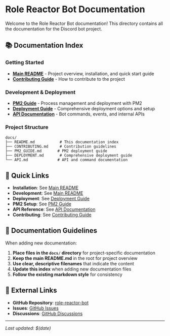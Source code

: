 # Role Reactor Bot Documentation

Welcome to the Role Reactor Bot documentation! This directory contains all the documentation for the Discord bot project.

## 📚 Documentation Index

### Getting Started
- **[Main README](../README.md)** - Project overview, installation, and quick start guide
- **[Contributing Guide](./CONTRIBUTING.md)** - How to contribute to the project

### Development & Deployment
- **[PM2 Guide](./PM2_GUIDE.md)** - Process management and deployment with PM2
- **[Deployment Guide](./DEPLOYMENT.md)** - Comprehensive deployment options and setup
- **[API Documentation](./API.md)** - Bot commands, events, and internal APIs

### Project Structure
```
docs/
├── README.md           # This documentation index
├── CONTRIBUTING.md     # Contribution guidelines
├── PM2_GUIDE.md       # PM2 deployment guide
├── DEPLOYMENT.md       # Comprehensive deployment guide
└── API.md             # API and command documentation
```

## 🚀 Quick Links

- **Installation**: See [Main README](../README.md#installation)
- **Development**: See [Main README](../README.md#development)
- **Deployment**: See [Deployment Guide](./DEPLOYMENT.md)
- **PM2 Setup**: See [PM2 Guide](./PM2_GUIDE.md)
- **API Reference**: See [API Documentation](./API.md)
- **Contributing**: See [Contributing Guide](./CONTRIBUTING.md)

## 📖 Documentation Guidelines

When adding new documentation:

1. **Place files in the `docs/` directory** for project-specific documentation
2. **Keep the main README.md** in the root for project overview
3. **Use clear, descriptive filenames** that indicate the content
4. **Update this index** when adding new documentation files
5. **Follow the existing markdown style** for consistency

## 🔗 External Links

- **GitHub Repository**: [role-reactor-bot](https://github.com/tyecode/role-reactor-bot)
- **Issues**: [GitHub Issues](https://github.com/tyecode/role-reactor-bot/issues)
- **Discussions**: [GitHub Discussions](https://github.com/tyecode/role-reactor-bot/discussions)

---

*Last updated: $(date)* 